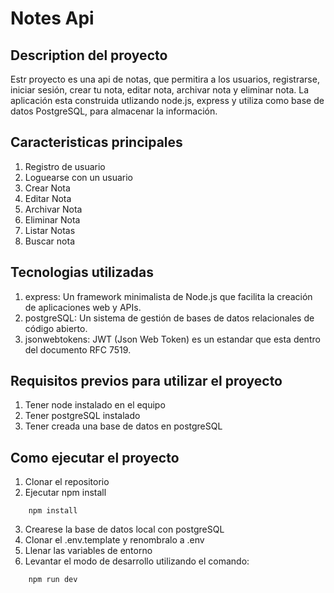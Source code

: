 # Notes Api

## Description del proyecto

Estr proyecto es una api de notas, que permitira a los usuarios, registrarse, iniciar sesión, crear tu nota, editar nota, archivar nota y eliminar nota. La aplicación esta construida utlizando node.js, express y utiliza como base de datos PostgreSQL, para almacenar la información.

## Caracteristicas principales
1. Registro de usuario
2. Loguearse con un usuario
3. Crear Nota
4. Editar Nota
5. Archivar Nota
6. Eliminar Nota
7. Listar Notas
7. Buscar nota

## Tecnologias utilizadas
1. express: Un framework minimalista de Node.js que facilita la creación de aplicaciones web y APIs.
4. postgreSQL: Un sistema de gestión de bases de datos relacionales de código abierto.
6. jsonwebtokens: JWT (Json Web Token) es un estandar que esta dentro del documento RFC 7519.

## Requisitos previos para utilizar el proyecto
1. Tener node instalado en el equipo
2. Tener postgreSQL instalado
3. Tener creada una base de datos en postgreSQL

## Como ejecutar el proyecto
1. Clonar el repositorio
2. Ejecutar npm install
```
    npm install
```
3. Crearese la base de datos local con postgreSQL
5. Clonar el .env.template y renombralo a .env
6. Llenar las variables de entorno
7. Levantar el modo de desarrollo utilizando el comando: 
```
    npm run dev
```